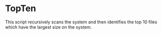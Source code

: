 # TopTen
This script recursively scans the system and then identifies the top 10 files which have the largest size on the system.
